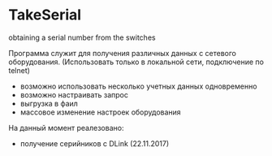 # TakeSerial
obtaining a serial number from the switches

Программа служит для получения различных данных с сетевого оборудования.
(Использовать только в локальной сети, подключение по telnet)

- возможно использовать несколько учетных данных одновременно
- возможно настраивать запрос
- выгрузка в фаил
- массовое изменение настроек оборудования

На данный момент реалезовано:
  - получение серийников с DLink (22.11.2017)
  
